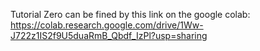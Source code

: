 Tutorial Zero can be fined by this link on the google colab:
https://colab.research.google.com/drive/1Ww-J722z1IS2f9U5duaRmB_Qbdf_IzPl?usp=sharing

